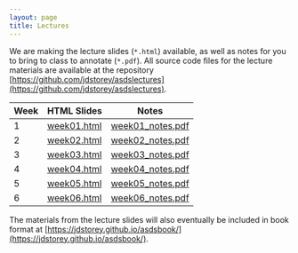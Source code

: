 ```yaml
---
layout: page
title: Lectures
---
```


We are making the lecture slides (`*.html`) available, as well as notes for you to bring to class to annotate (`*.pdf`).  All source code files for the lecture materials are available at the repository [https://github.com/jdstorey/asdslectures](https://github.com/jdstorey/asdslectures).  


Week | HTML Slides | Notes
-----|-------------| -----
1 | [week01.html](https://jdstorey.github.io/asdslectures/week01.html) | [week01_notes.pdf](https://jdstorey.github.io/asdslectures/week01_notes.pdf)
2 | [week02.html](https://jdstorey.github.io/asdslectures/week02.html) | [week02_notes.pdf](https://jdstorey.github.io/asdslectures/week02_notes.pdf)
3 | [week03.html](https://jdstorey.github.io/asdslectures/week03.html) | [week03_notes.pdf](https://jdstorey.github.io/asdslectures/week03_notes.pdf)
4 | [week04.html](https://jdstorey.github.io/asdslectures/week04.html) | [week04_notes.pdf](https://jdstorey.github.io/asdslectures/week04_notes.pdf)
5 | [week05.html](https://jdstorey.github.io/asdslectures/week05.html) | [week05_notes.pdf](https://jdstorey.github.io/asdslectures/week05_notes.pdf)
6 | [week06.html](https://jdstorey.github.io/asdslectures/week06.html) | [week06_notes.pdf](https://jdstorey.github.io/asdslectures/week06_notes.pdf)


The materials from the lecture slides will also eventually be included in book format at [https://jdstorey.github.io/asdsbook/](https://jdstorey.github.io/asdsbook/).

